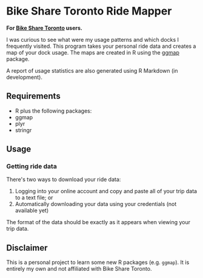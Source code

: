 # Bike Share Toronto Ride Mapper

**For [Bike Share Toronto](https://www.bikesharetoronto.com/) users.**

I was curious to see what were my usage patterns and which docks I frequently visited.
This program takes your personal ride data and creates a map of your dock usage.
The maps are created in R using the
[ggmap](http://cran.r-project.org/web/packages/ggmap/index.html) package.

A report of usage statistics are also generated using R Markdown (in development).

## Requirements
 * R plus the following packages:
  * ggmap
  * plyr
  * stringr

## Usage

### Getting ride data

There's two ways to download your ride data: 
1. Logging into your online account and copy and paste all of your trip data to
a text file; or 
2. Automatically downloading your data using your credentials (not available yet)

The format of the data should be exactly as it appears when viewing your trip data.

## Disclaimer
This is a personal project to learn some new R packages (e.g. `ggmap`). It is
entirely my own and not affiliated with Bike Share Toronto.
